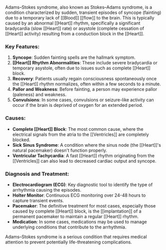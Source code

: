 Adams–Stokes syndrome, also known as Stokes–Adams syndrome, is a condition characterized by sudden, transient episodes of syncope (fainting) due to a temporary lack of [[Blood]] [[flow]] to the brain. This is typically caused by an abnormal [[Heart]] rhythm, specifically a significant bradycardia (slow [[Heart]] rate) or asystole (complete cessation of [[Heart]] activity) resulting from a conduction block in the [[Heart]].

### Key Features:
1. **Syncope**: Sudden fainting spells are the hallmark symptom.
2. **[[Heart]] Rhythm Abnormalities**: These include severe bradycardia or temporary asystole, often due to issues such as complete [[Heart]] block.
3. **Recovery**: Patients usually regain consciousness spontaneously once the [[Heart]] rhythm normalizes, often within a few seconds to a minute.
4. **Pallor and Weakness**: Before fainting, a person may experience pallor (paleness) and weakness.
5. **Convulsions**: In some cases, convulsions or seizure-like activity can occur if the brain is deprived of oxygen for an extended period.

### Causes:
- **Complete [[Heart]] Block**: The most common cause, where the electrical signals from the atria to the [[Ventricles]] are completely blocked.
- **Sick Sinus Syndrome**: A condition where the sinus node (the [[Heart]]'s natural pacemaker) doesn't function properly.
- **Ventricular Tachycardia**: A fast [[Heart]] rhythm originating from the [[Ventricles]] can also lead to decreased cardiac output and syncope.

### Diagnosis and Treatment:
- **Electrocardiogram (ECG)**: Key diagnostic tool to identify the type of arrhythmia causing the episodes.
- **Holter Monitor**: Continuous ECG monitoring over 24-48 hours to capture transient events.
- **Pacemaker**: The definitive treatment for most cases, especially those caused by complete [[Heart]] block, is the [[implantation]] of a permanent pacemaker to maintain a regular [[Heart]] rhythm.
- **Medication**: In some cases, medications may be used to manage underlying conditions that contribute to the arrhythmia.

Adams–Stokes syndrome is a serious condition that requires medical attention to prevent potentially life-threatening complications.